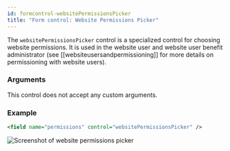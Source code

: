 ```yaml
---
id: formcontrol-websitePermissionsPicker
title: "Form control: Website Permissions Picker"
---
```


The `websitePermissionsPicker` control is a specialized control for choosing website permissions. It is used in the website user and website user benefit administrator (see [[websiteusersandpermissioning]] for more details on permissioning with website users).

### Arguments

This control does not accept any custom arguments.

### Example

```xml
<field name="permissions" control="websitePermissionsPicker" />
```

![Screenshot of website permissions picker](images/screenshots/websitePermissionsPicker.png)


